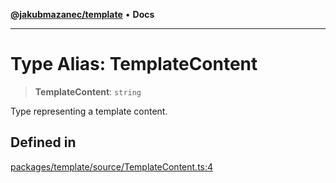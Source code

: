 [**@jakubmazanec/template**](../README.md) • **Docs**

---

# Type Alias: TemplateContent

> **TemplateContent**: `string`

Type representing a template content.

## Defined in

[packages/template/source/TemplateContent.ts:4](https://github.com/jakubmazanec/tools/blob/d628f137f5fc7b1bea261e1e59d468d8339ed884/packages/template/source/TemplateContent.ts#L4)
